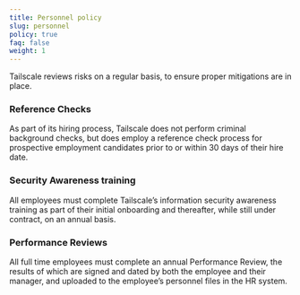 ```yaml
---
title: Personnel policy
slug: personnel
policy: true
faq: false
weight: 1
---
```


Tailscale reviews risks on a regular basis, to ensure proper mitigations are in place.

### Reference Checks
As part of its hiring process, Tailscale does not perform criminal background checks, but does employ a reference check process for prospective employment candidates prior to or within 30 days of their hire date.

### Security Awareness training
All employees must complete Tailscale’s information security awareness training as part of their initial onboarding and thereafter, while still under contract, on an annual basis.

### Performance Reviews
All full time employees must complete an annual Performance Review, the results of which are signed and dated by both the employee and their manager, and uploaded to the employee’s personnel files in the HR system.